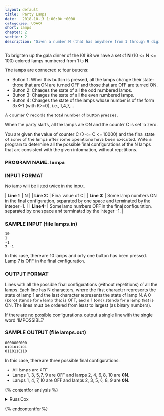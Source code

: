 ```yaml
---
layout: default
title:  Party Lamps
date:   2018-10-13 1:00:00 +0000
categories: USACO
short: lamps
chapter: 2
section: 2
description: "Given a number M (that has anywhere from 1 through 9 digits), find and print the next runaround number, a number with unique and nonzero digits, higher than M, which will always fit into an unsigned long integer for the given test data."
---
```


To brighten up the gala dinner of the IOI'98 we have a set of **N** (10 <= N <= 100) colored lamps numbered from 1 to **N**.

The lamps are connected to four buttons:

*   Button 1: When this button is pressed, all the lamps change their state: those that are ON are turned OFF and those that are OFF are turned ON.
*   Button 2: Changes the state of all the odd numbered lamps.
*   Button 3: Changes the state of all the even numbered lamps.
*   Button 4: Changes the state of the lamps whose number is of the form 3xK+1 (with K>=0), i.e., 1,4,7,...

A counter C records the total number of button presses.

When the party starts, all the lamps are ON and the counter C is set to zero.

You are given the value of counter C (0 <= C <= 10000) and the final state of some of the lamps after some operations have been executed. Write a program to determine all the possible final configurations of the N lamps that are consistent with the given information, without repetitions.

### PROGRAM NAME: lamps

### INPUT FORMAT

No lamp will be listed twice in the input.

| **Line 1:** | N |
| **Line 2:** | Final value of C |
| **Line 3:** | Some lamp numbers ON in the final configuration, separated by one space and terminated by the integer -1. |
| **Line 4:** | Some lamp numbers OFF in the final configuration, separated by one space and terminated by the integer -1. |

### SAMPLE INPUT (file lamps.in)

```none
10
1
-1
7 -1
```

In this case, there are 10 lamps and only one button has been pressed. Lamp 7 is OFF in the final configuration.

### OUTPUT FORMAT

Lines with all the possible final configurations (without repetitions) of all the lamps. Each line has N characters, where the first character represents the state of lamp 1 and the last character represents the state of lamp N. A 0 (zero) stands for a lamp that is OFF, and a 1 (one) stands for a lamp that is ON. The lines must be ordered from least to largest (as binary numbers).

If there are no possible configurations, output a single line with the single word 'IMPOSSIBLE'

### SAMPLE OUTPUT (file lamps.out)

```none
0000000000
0101010101
0110110110
```

In this case, there are three possible final configurations:

*   All lamps are OFF
*   Lamps 1, 3, 5, 7, 9 are OFF and lamps 2, 4, 6, 8, 10 are **ON**.
*   Lamps 1, 4, 7, 10 are OFF and lamps 2, 3, 5, 6, 8, 9 are **ON**.

{% contentfor analysis %}

<details>
<summary>
Russ Cox
</summary>

There are a number of insights required for this problem.

The main insight is that no matter which switches get pressed, the light pattern will repeat every six lamps. Another insight is that the order of switch presses does not matter, and that pressing a switch twice is the same as not pressing a switch at all.

Any even number of switch presses greater than four might as well just be four switch presses, and and any odd number greater than three might as well just be three presses.

We can treat the light information as describing only the first six lamps (by treating lamp n as lamp (n mod 6)), and only try pressing each switch once or not at all.

To maintain the actual information about which lights are on, we use an integer holding six bits. The least significant bit is light 6, the next least is light 5, and so on. This has the effect that treating these bit strings as normal numbers sorts the same way that we need to print them.

Switches are represented as bit vectors that say which lights get toggled.

```cpp
#include <stdio.h>
#include <stdlib.h>
#include <string.h>
#include <assert.h>

#define MAXLAMP	6
#define LAMPMASK	((1<<MAXLAMP)-1)

int nlamp;
int nswitch;
int ison;
int known;

int poss[1<<MAXLAMP];

int flip[4] = {
    LAMPMASK,		/* flip all lights */
    LAMPMASK & 0xAA, 	/* flip odd lights */
    LAMPMASK & 0x55,	/* flip even lights */
    LAMPMASK & ((1<<(MAXLAMP-1))|(1<<(MAXLAMP-4)))	/* lights 1, 4 */
};

/*
 * Starting with current light state ``lights'', flip exactly n switches
 * with number >= i.
 */
void
search(int lights, int i, int n)
{
    if(n == 0) {
	if((lights & known) == ison)
	    poss[lights] = 1;
	return;
    }

    for(; i<4; i++)
	search(lights ^ flip[i], i+1, n-1);
}

void
printseq(FILE *fout, int lights)
{
    int i;
    char s[100+1];

    for(i=0; i<nlamp; i++)
	s[i] = (lights & (1<<(MAXLAMP-1 - i%MAXLAMP))) ? '1' : '0';
    s[nlamp] = '\0';
    fprintf(fout, "%s\n", s);
}

void
main(void)
{
    FILE *fin, *fout;
    int a, i, impossible;

    fin = fopen("lamps.in", "r");
    fout = fopen("lamps.out", "w");
    assert(fin != NULL && fout != NULL);

    fscanf(fin, "%d %d", &nlamp, &nswitch);

    for(;;) {
	fscanf(fin, "%d", &a);
	if(a == -1)
	    break;
	a = MAXLAMP-1 - (a-1) % MAXLAMP;
	ison |= 1<<a;
	known |= 1<<a;
    }

    for(;;) {
	fscanf(fin, "%d", &a);
	if(a == -1)
	    break;
	a = MAXLAMP-1 - (a-1) % MAXLAMP;
	assert((ison & (1<<a)) == 0);
	known |= 1<<a;
    }

    if(nswitch > 4)
	if(nswitch%2 == 0)
	    nswitch = 4;
	else
	    nswitch = 3;

    for(; nswitch >= 0; nswitch -= 2)
	    search(LAMPMASK, 0, nswitch);

    impossible = 1;
    for(i=0; i<(1<<MAXLAMP); i++) {
	if(poss[i]) {
	    printseq(fout, i);
	    impossible = 0;
	}
    }
    if(impossible)
	fprintf(fout, "IMPOSSIBLE\n");

    exit(0);
}
```

</details>

{% endcontentfor %}